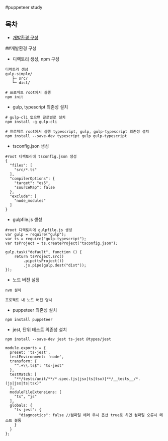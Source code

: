 #puppeteer study

## 목차
- [개발환경 구성](#개발환경-구성)

##개발환경 구성
- 디렉토리 생성, npm 구성
```
디렉토리 생성
gulp-simple/
   ├─ src/
   └─ dist/
   
# 프로젝트 root에서 실행  
npm init
```
- gulp, typescript 의존성 설치
```
# gulp-cli 없으면 글로벌로 설치
npm install -g gulp-cli

# 프로젝트 root에서 실행 typescript, gulp, gulp-typescript 의존성 설치
npm install --save-dev typescript gulp gulp-typescript
```
- tsconfig.json 생성
```
#root 디렉토리에 tsconfig.json 생성
{
  "files": [
    "src/*.ts"
  ],
  "compilerOptions": {
    "target": "es5",
    "sourceMap": false
  },
  "exclude": [
    "node_modules"
  ]
}
```
- gulpfile.js 생성
```
#root 디렉토리에 gulpfile.js 생성
var gulp = require("gulp");
var ts = require("gulp-typescript");
var tsProject = ts.createProject("tsconfig.json");

gulp.task("default", function () {
    return tsProject.src()
        .pipe(tsProject())
        .js.pipe(gulp.dest("dist"));
});
```

- 노드 버전 설정
```
nvm 설치

프로젝트 내 노드 버전 명시
```
- puppeteer 의존성 설치
```
npm install puppeteer
```
- jest, 단위 테스트 의존성 설치
```
npm install --save-dev jest ts-jest @types/jest

module.exports = {
  preset: 'ts-jest',
  testEnvironment: 'node',
  transform: {
    "^.+\\.ts$": "ts-jest"
  },
  testMatch: [
    "**/tests/unit/**/*.spec.(js|jsx|ts|tsx)|**/__tests__/*.(js|jsx|ts|tsx)"
  ],
  moduleFileExtensions: [
    "ts", "js"
  ],
  globals: {
    "ts-jest": {
      "diagnostics": false //컴파일 에러 무시 옵션 true로 하면 컴파일 오류시 테스트 불통
    }
  }
};
```


